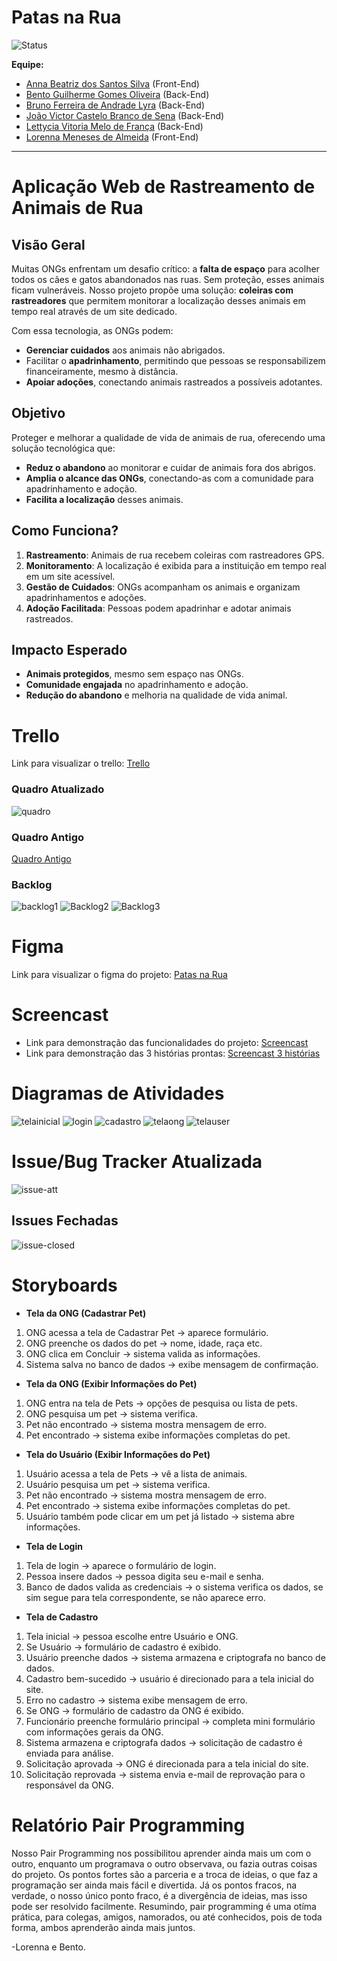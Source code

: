 # Patas na Rua

![Status](https://img.shields.io/badge/status-EmDesenvolvimento-yellow)

**Equipe:**
- [Anna Beatriz dos Santos Silva](https://github.com/Anninhaxs) (Front-End)
- [Bento Guilherme Gomes Oliveira](https://github.com/bnnto) (Back-End)
- [Bruno Ferreira de Andrade Lyra](https://github.com/BrunoFerreiraLyra) (Back-End)
- [João Victor Castelo Branco de Sena](https://github.com/joao0cb) (Back-End)
- [Lettycia Vitoria Melo de França](https://github.com/LettyciaDev) (Back-End)
- [Lorenna Meneses de Almeida](https://github.com/lorennam) (Front-End)

---
# Aplicação Web de Rastreamento de Animais de Rua

## Visão Geral
Muitas ONGs enfrentam um desafio crítico: a **falta de espaço** para acolher todos os cães e gatos abandonados nas ruas. Sem proteção, esses animais ficam vulneráveis. Nosso projeto propõe uma solução: **coleiras com rastreadores** que permitem monitorar a localização desses animais em tempo real através de um site dedicado.

Com essa tecnologia, as ONGs podem:
- **Gerenciar cuidados** aos animais não abrigados.
- Facilitar o **apadrinhamento**, permitindo que pessoas se responsabilizem financeiramente, mesmo à distância.
- **Apoiar adoções**, conectando animais rastreados a possíveis adotantes.

## Objetivo
Proteger e melhorar a qualidade de vida de animais de rua, oferecendo uma solução tecnológica que:
- **Reduz o abandono** ao monitorar e cuidar de animais fora dos abrigos.
- **Amplia o alcance das ONGs**, conectando-as com a comunidade para apadrinhamento e adoção.
- **Facilita a localização** desses animais.

## Como Funciona?
1. **Rastreamento**: Animais de rua recebem coleiras com rastreadores GPS.
2. **Monitoramento**: A localização é exibida para a instituição em tempo real em um site acessível.
3. **Gestão de Cuidados**: ONGs acompanham os animais e organizam apadrinhamentos e adoções.
4. **Adoção Facilitada**: Pessoas podem apadrinhar e adotar animais rastreados.

## Impacto Esperado
- **Animais protegidos**, mesmo sem espaço nas ONGs.
- **Comunidade engajada** no apadrinhamento e adoção.
- **Redução do abandono** e melhoria na qualidade de vida animal.

# Trello

Link para visualizar o trello: [Trello](https://trello.com/b/Zv0x8ntW/patas-na-rua)

### Quadro Atualizado

![quadro](./assets/QuadroAtualizado.png)

### Quadro Antigo

[Quadro Antigo](https://drive.google.com/drive/folders/1Jqr3Yn5fIHLeY4F4NfSvS09Uc6fM1N4T?usp=drive_link)

### Backlog

![backlog1](./assets/Backlog1.png)
![Backlog2](./assets/Backlog23.png)
![Backlog3](./assets/Backlog32.png)

# Figma

Link para visualizar o figma do projeto: [Patas na Rua](https://www.figma.com/design/v7vz9nH8jlqldcBGe8qKIp/PatasNaRuaVisu?node-id=0-1&t=kICA12GHyYwpdJoW-1)

# Screencast

- Link para demonstração das funcionalidades do projeto: [Screencast](https://drive.google.com/drive/folders/1X9eKB9kNdjSjooO-u2W0E6FK_3Dyimkk?usp=drive_link)
- Link para demonstração das 3 histórias prontas: [Screencast 3 histórias](https://drive.google.com/drive/folders/164AVSKDCRmPMgvYiycS_o05gstkSsWAT?usp=drive_link)

# Diagramas de Atividades

![telainicial](./assets/DiagramaPatasNaRua.png)
![login](./assets/loginATV22.png)
![cadastro](./assets/cadastroATV.png)
![telaong](./assets/telaONGATV.png)
![telauser](./assets/telauser.png)

# Issue/Bug Tracker Atualizada

![issue-att](./assets/IssueAtualizada.png)

## Issues Fechadas
![issue-closed](./assets/IssuesFechadas.png)

# Storyboards

- **Tela da ONG (Cadastrar Pet)**
1. ONG acessa a tela de Cadastrar Pet → aparece formulário.
2. ONG preenche os dados do pet → nome, idade, raça etc.
3. ONG clica em Concluir → sistema valida as informações.
4. Sistema salva no banco de dados → exibe mensagem de confirmação.

- **Tela da ONG (Exibir Informações do Pet)**

1. ONG entra na tela de Pets → opções de pesquisa ou lista de pets.
2. ONG pesquisa um pet → sistema verifica.
3. Pet não encontrado → sistema mostra mensagem de erro.
4. Pet encontrado → sistema exibe informações completas do pet.

- **Tela do Usuário (Exibir Informações do Pet)**

1. Usuário acessa a tela de Pets → vê a lista de animais.
2. Usuário pesquisa um pet → sistema verifica.
3. Pet não encontrado → sistema mostra mensagem de erro.
4. Pet encontrado → sistema exibe informações completas do pet.
5. Usuário também pode clicar em um pet já listado → sistema abre informações.

- **Tela de Login**

1. Tela de login → aparece o formulário de login.
2. Pessoa insere dados → pessoa digita seu e-mail e senha.
3. Banco de dados valida as credenciais → o sistema verifica os dados, se sim segue para tela correspondente, se não aparece erro.

- **Tela de Cadastro**

1. Tela inicial → pessoa escolhe entre Usuário e ONG.
2. Se Usuário → formulário de cadastro é exibido.
3. Usuário preenche dados → sistema armazena e criptografa no banco de dados.
4. Cadastro bem-sucedido → usuário é direcionado para a tela inicial do site.
5. Erro no cadastro → sistema exibe mensagem de erro.
6. Se ONG → formulário de cadastro da ONG é exibido.
7. Funcionário preenche formulário principal → completa mini formulário com informações gerais da ONG.
8. Sistema armazena e criptografa dados → solicitação de cadastro é enviada para análise.
9. Solicitação aprovada → ONG é direcionada para a tela inicial do site.
10. Solicitação reprovada → sistema envia e-mail de reprovação para o responsável da ONG.

# Relatório Pair Programming

Nosso Pair Programming nos possibilitou aprender ainda mais um com o outro, enquanto um programava o outro observava, ou fazia outras coisas do projeto. Os pontos fortes são a parceria e a troca de ideias, o que faz a programação ser ainda mais fácil e divertida. Já os pontos fracos, na verdade, o nosso único ponto fraco, é a divergência de ideias, mas isso pode ser resolvido facilmente. Resumindo, pair programming é uma otíma prática, para colegas, amigos, namorados, ou até conhecidos, pois de toda forma, ambos aprenderão ainda mais juntos. 

-Lorenna e Bento.
